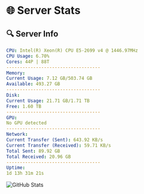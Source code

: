 # 🌐 Server Stats
## 🔍 Server Info
```yaml
CPU: Intel(R) Xeon(R) CPU E5-2699 v4 @ 1446.97MHz
CPU Usage: 6.70%
Cores: 44P | 88T
-----------------------------------
Memory:
Current Usage: 7.12 GB/503.74 GB
Available: 493.27 GB
-----------------------------------
Disk:
Current Usage: 21.71 GB/1.71 TB
Free: 1.60 TB
-----------------------------------
GPU:
No GPU detected
-----------------------------------
Network:
Current Transfer (Sent): 643.92 KB/s
Current Transfer (Received): 59.71 KB/s
Total Sent: 89.92 GB
Total Received: 20.96 GB
-----------------------------------
Uptime:
1d 13h 31m 21s
```
![GitHub Stats](https://img.shields.io/badge/Updated-2025-04-21_06:40:09-blue)